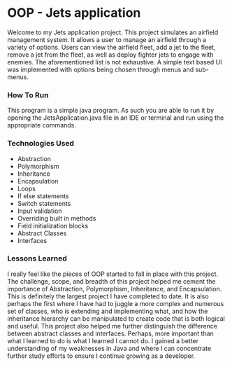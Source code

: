 # OOP - Jets application

Welcome to my Jets application project. This project simulates an airfield management
system. It allows a user to manage an airfield through a variety of options. Users
can view the airfield fleet, add a jet to the fleet, remove a jet from the fleet, as
well as deploy fighter jets to engage with enemies. The aforementioned list is not
exhaustive. A simple text based UI was implemented with options being chosen through
menus and sub-menus.

### How To Run

This program is a simple java program. As such you are able to run it by opening the JetsApplication.java file in an IDE or terminal and run using the appropriate commands.

### Technologies Used

 - Abstraction
 - Polymorphism
 - Inheritance
 - Encapsulation
 - Loops
 - If else statements
 - Switch statements
 - Input validation
 - Overriding built in methods
 - Field initialization blocks
 - Abstract Classes
 - Interfaces

 ### Lessons Learned

 I really feel like the pieces of OOP started to fall in place with this project.
 The challenge, scope, and breadth of this project helped me cement the importance of Abstraction, Polymorphism, Inheritance, and Encapsulation. This is definitely the
 largest project I have completed to date. It is also perhaps the first where I
 have had to juggle a more complex and numerous set of classes, who is extending
 and implementing what, and how the inheritance hierarchy can be manipulated to
 create code that is both logical and useful. This project also helped me further
 distinguish the difference between abstract classes and interfaces. Perhaps, more
 important than what I learned to do is what I learned I cannot do. I gained a better
 understanding of my weaknesses in Java and where I can concentrate further study
 efforts to ensure I continue growing as a developer.

